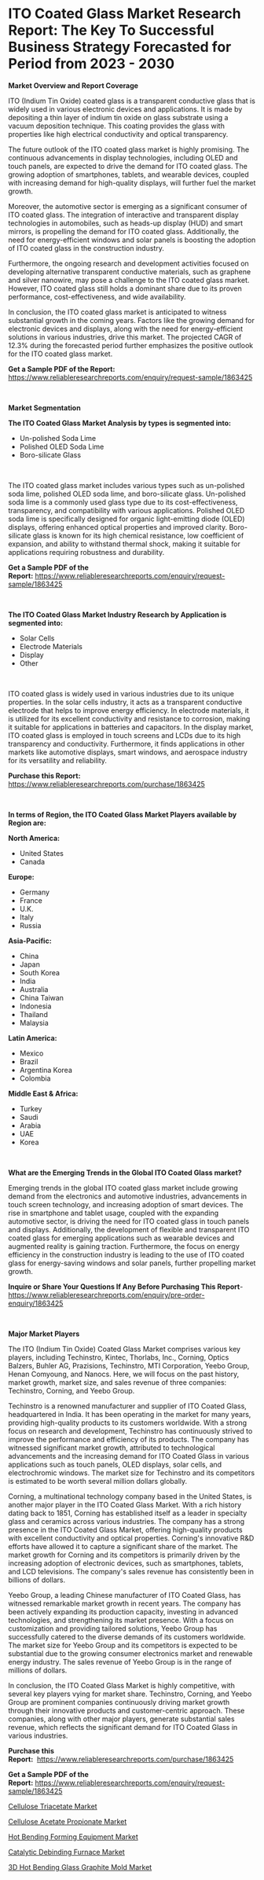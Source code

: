 <p><h1>ITO Coated Glass Market Research Report: The Key To Successful Business Strategy Forecasted for Period from 2023 - 2030</h1></p><p><strong>Market Overview and Report Coverage</strong></p>
<p><p>ITO (Indium Tin Oxide) coated glass is a transparent conductive glass that is widely used in various electronic devices and applications. It is made by depositing a thin layer of indium tin oxide on glass substrate using a vacuum deposition technique. This coating provides the glass with properties like high electrical conductivity and optical transparency.</p><p>The future outlook of the ITO coated glass market is highly promising. The continuous advancements in display technologies, including OLED and touch panels, are expected to drive the demand for ITO coated glass. The growing adoption of smartphones, tablets, and wearable devices, coupled with increasing demand for high-quality displays, will further fuel the market growth.</p><p>Moreover, the automotive sector is emerging as a significant consumer of ITO coated glass. The integration of interactive and transparent display technologies in automobiles, such as heads-up display (HUD) and smart mirrors, is propelling the demand for ITO coated glass. Additionally, the need for energy-efficient windows and solar panels is boosting the adoption of ITO coated glass in the construction industry.</p><p>Furthermore, the ongoing research and development activities focused on developing alternative transparent conductive materials, such as graphene and silver nanowire, may pose a challenge to the ITO coated glass market. However, ITO coated glass still holds a dominant share due to its proven performance, cost-effectiveness, and wide availability.</p><p>In conclusion, the ITO coated glass market is anticipated to witness substantial growth in the coming years. Factors like the growing demand for electronic devices and displays, along with the need for energy-efficient solutions in various industries, drive this market. The projected CAGR of 12.3% during the forecasted period further emphasizes the positive outlook for the ITO coated glass market.</p></p>
<p><strong>Get a Sample PDF of the Report:</strong> <a href="https://www.reliableresearchreports.com/enquiry/request-sample/1863425">https://www.reliableresearchreports.com/enquiry/request-sample/1863425</a></p>
<p>&nbsp;</p>
<p><strong>Market Segmentation</strong></p>
<p><strong>The ITO Coated Glass Market Analysis by types is segmented into:</strong></p>
<p><ul><li>Un-polished Soda Lime</li><li>Polished OLED Soda Lime</li><li>Boro-silicate Glass</li></ul></p>
<p>&nbsp;</p>
<p><p>The ITO coated glass market includes various types such as un-polished soda lime, polished OLED soda lime, and boro-silicate glass. Un-polished soda lime is a commonly used glass type due to its cost-effectiveness, transparency, and compatibility with various applications. Polished OLED soda lime is specifically designed for organic light-emitting diode (OLED) displays, offering enhanced optical properties and improved clarity. Boro-silicate glass is known for its high chemical resistance, low coefficient of expansion, and ability to withstand thermal shock, making it suitable for applications requiring robustness and durability.</p></p>
<p><strong>Get a Sample PDF of the Report:</strong>&nbsp;<a href="https://www.reliableresearchreports.com/enquiry/request-sample/1863425">https://www.reliableresearchreports.com/enquiry/request-sample/1863425</a></p>
<p>&nbsp;</p>
<p><strong>The ITO Coated Glass Market Industry Research by Application is segmented into:</strong></p>
<p><ul><li>Solar Cells</li><li>Electrode Materials</li><li>Display</li><li>Other</li></ul></p>
<p>&nbsp;</p>
<p><p>ITO coated glass is widely used in various industries due to its unique properties. In the solar cells industry, it acts as a transparent conductive electrode that helps to improve energy efficiency. In electrode materials, it is utilized for its excellent conductivity and resistance to corrosion, making it suitable for applications in batteries and capacitors. In the display market, ITO coated glass is employed in touch screens and LCDs due to its high transparency and conductivity. Furthermore, it finds applications in other markets like automotive displays, smart windows, and aerospace industry for its versatility and reliability.</p></p>
<p><strong>Purchase this Report:</strong>&nbsp; <a href="https://www.reliableresearchreports.com/purchase/1863425">https://www.reliableresearchreports.com/purchase/1863425</a></p>
<p>&nbsp;</p>
<p><strong>In terms of Region, the ITO Coated Glass Market Players available by Region are:</strong></p>
<p>
    <p> <strong> North America: </strong>
        <ul>
            <li>United States</li>
            <li>Canada</li>
        </ul>
        </p> 
    <p> <strong> Europe: </strong>
        <ul>
            <li>Germany</li>
            <li>France</li>
            <li>U.K.</li>
            <li>Italy</li>
            <li>Russia</li>
        </ul>
        </p> 
    <p> <strong> Asia-Pacific: </strong>
        <ul>
            <li>China</li>
            <li>Japan</li>
            <li>South Korea</li>
            <li>India</li>
            <li>Australia</li>
            <li>China Taiwan</li>
            <li>Indonesia</li>
            <li>Thailand</li>
            <li>Malaysia</li>
        </ul>
        </p> 
    <p> <strong> Latin America: </strong>
        <ul>
            <li>Mexico</li>
            <li>Brazil</li>
            <li>Argentina Korea</li>
            <li>Colombia</li>
        </ul>
        </p> 
    <p> <strong> Middle East & Africa: </strong>
        <ul>
            <li>Turkey</li>
            <li>Saudi</li>
            <li>Arabia</li>
            <li>UAE</li>
            <li>Korea</li>
        </ul>
    </p>
    </p>
<p>&nbsp;</p>
<p><strong>What are the Emerging Trends in the Global ITO Coated Glass market?</strong></p>
<p><p>Emerging trends in the global ITO coated glass market include growing demand from the electronics and automotive industries, advancements in touch screen technology, and increasing adoption of smart devices. The rise in smartphone and tablet usage, coupled with the expanding automotive sector, is driving the need for ITO coated glass in touch panels and displays. Additionally, the development of flexible and transparent ITO coated glass for emerging applications such as wearable devices and augmented reality is gaining traction. Furthermore, the focus on energy efficiency in the construction industry is leading to the use of ITO coated glass for energy-saving windows and solar panels, further propelling market growth.</p></p>
<p><strong>Inquire or Share Your Questions If Any Before Purchasing This Report</strong>- <a href="https://www.reliableresearchreports.com/enquiry/pre-order-enquiry/1863425">https://www.reliableresearchreports.com/enquiry/pre-order-enquiry/1863425</a></p>
<p>&nbsp;</p>
<p><strong>Major Market Players</strong></p>
<p><p>The ITO (Indium Tin Oxide) Coated Glass Market comprises various key players, including Techinstro, Kintec, Thorlabs, Inc., Corning, Optics Balzers, Buhler AG, Prazisions, Techinstro, MTI Corporation, Yeebo Group, Henan Comyoung, and Nanocs. Here, we will focus on the past history, market growth, market size, and sales revenue of three companies: Techinstro, Corning, and Yeebo Group.</p><p>Techinstro is a renowned manufacturer and supplier of ITO Coated Glass, headquartered in India. It has been operating in the market for many years, providing high-quality products to its customers worldwide. With a strong focus on research and development, Techinstro has continuously strived to improve the performance and efficiency of its products. The company has witnessed significant market growth, attributed to technological advancements and the increasing demand for ITO Coated Glass in various applications such as touch panels, OLED displays, solar cells, and electrochromic windows. The market size for Techinstro and its competitors is estimated to be worth several million dollars globally.</p><p>Corning, a multinational technology company based in the United States, is another major player in the ITO Coated Glass Market. With a rich history dating back to 1851, Corning has established itself as a leader in specialty glass and ceramics across various industries. The company has a strong presence in the ITO Coated Glass Market, offering high-quality products with excellent conductivity and optical properties. Corning's innovative R&D efforts have allowed it to capture a significant share of the market. The market growth for Corning and its competitors is primarily driven by the increasing adoption of electronic devices, such as smartphones, tablets, and LCD televisions. The company's sales revenue has consistently been in billions of dollars.</p><p>Yeebo Group, a leading Chinese manufacturer of ITO Coated Glass, has witnessed remarkable market growth in recent years. The company has been actively expanding its production capacity, investing in advanced technologies, and strengthening its market presence. With a focus on customization and providing tailored solutions, Yeebo Group has successfully catered to the diverse demands of its customers worldwide. The market size for Yeebo Group and its competitors is expected to be substantial due to the growing consumer electronics market and renewable energy industry. The sales revenue of Yeebo Group is in the range of millions of dollars.</p><p>In conclusion, the ITO Coated Glass Market is highly competitive, with several key players vying for market share. Techinstro, Corning, and Yeebo Group are prominent companies continuously driving market growth through their innovative products and customer-centric approach. These companies, along with other major players, generate substantial sales revenue, which reflects the significant demand for ITO Coated Glass in various industries.</p></p>
<p><strong>Purchase this Report:</strong>&nbsp;&nbsp;<a href="https://www.reliableresearchreports.com/purchase/1863425">https://www.reliableresearchreports.com/purchase/1863425</a></p>
<p></p>
<p><strong>Get a Sample PDF of the Report:</strong>&nbsp;<a href="https://www.reliableresearchreports.com/enquiry/request-sample/1863425">https://www.reliableresearchreports.com/enquiry/request-sample/1863425</a></p>
<p><p><a href="https://github.com/dringals/Market-Research-Report-List-1/blob/main/cellulose-triacetate-market.md">Cellulose Triacetate Market</a></p><p><a href="https://github.com/Paul14Anderson63/Market-Research-Report-List-1/blob/main/cellulose-acetate-propionate-market.md">Cellulose Acetate Propionate Market</a></p><p><a href="https://medium.com/@prakrishnarp23/hot-bending-forming-equipment-market-trends-forecast-and-competitive-analysis-to-2030-be94f31d7c1e">Hot Bending Forming Equipment Market</a></p><p><a href="https://medium.com/@humanhydrohq/catalytic-debinding-furnace-market-trends-and-market-analysis-forecasted-for-period-2023-2030-ec37ad6dbe37">Catalytic Debinding Furnace Market</a></p><p><a href="https://medium.com/@royallittel2023/3d-hot-bending-glass-graphite-mold-market-insight-market-trends-growth-forecasted-from-2023-to-6d47acce044c">3D Hot Bending Glass Graphite Mold Market</a></p></p>